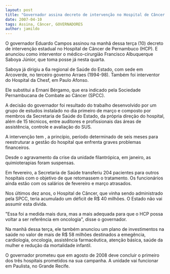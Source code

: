 ```yaml
---
layout: post
title: "Governador assina decreto de intervenção no Hospital de Câncer de Pernambuco"
date: 2007-04-10
tags: Assina, Câncer, GOVERNADORES
author: jamildo
---
```

O governador Eduardo Campos assinou na manh&atilde; dessa ter&ccedil;a (10) decreto de interven&ccedil;&atilde;o estadual no Hospital de C&acirc;ncer de Pernambuco (HCP). E anunciou como interventor o m&eacute;dico-cirurgi&atilde;o Francisco Albuquerque Saboya J&uacute;nior, que toma posse j&aacute; nesta quarta.

Saboya j&aacute; dirigiu a 6a regional de Sa&uacute;de do Estado, com sede em Arcoverde, no terceiro governo Arraes (1994-98). Tamb&eacute;m foi interventor do Hospital da Chesf, em Paulo Afonso.

Ele substitui a Ernani B&eacute;rgamo, que era indicado pela Sociedade Pernambucana de Combate ao C&acirc;ncer (SPCC).

A decis&atilde;o do governador foi resultado do trabalho desenvolvido por um grupo de estudos instalado no dia primeiro de mar&ccedil;o e composto por membros da Secretaria de Sa&uacute;de do Estado, da pr&oacute;pria dire&ccedil;&atilde;o do hospital, al&eacute;m de 15 t&eacute;cnicos, entre auditores e profissionais das &aacute;reas de assist&ecirc;ncia, controle e avalia&ccedil;&atilde;o do SUS.

A interven&ccedil;&atilde;o tem , a princ&iacute;pio, per&iacute;odo determinado de seis meses para reestruturar a gest&atilde;o do hospital que enfrenta graves problemas financeiros.

Desde o agravamento da crise da unidade filantr&oacute;pica, em janeiro, as quimioterapias foram suspensas.

Em fevereiro, a Secretaria de Sa&uacute;de transferiu 204 pacientes para outros hospitais com o objetivo de que retomassem o tratamento. Os funcion&aacute;rios ainda est&atilde;o com os sal&aacute;rios de fevereiro e mar&ccedil;o atrasados.

Nos &uacute;ltimos dez anos, o Hospital de C&acirc;ncer, que vinha sendo administrado pela SPCC, teria acumulado um d&eacute;ficit de R$ 40 milh&otilde;es. O Estado n&atilde;o vai assumir esta d&iacute;vida.

"Essa foi a medida mais dura, mas a mais adequada para que o HCP possa voltar a ser refer&ecirc;ncia em oncologia", disse o governador.

Na manh&atilde; dessa ter&ccedil;a, ele tamb&eacute;m anunciou um plano de investimentos na sa&uacute;de no valor de mais de R$ 58 milh&otilde;es destinados a emeg&ecirc;ncia, cardiologia, oncologia, assist&ecirc;ncia farmac&ecirc;utica, aten&ccedil;&atilde;o b&aacute;sica, sa&uacute;de da mulher e redu&ccedil;&atilde;o da mortalidade infantil.

O governador prometeu que em agosto de 2008 deve concluir o primeiro dos tr&ecirc;s hospitais prometidos na sua campanha. A unidade vai funcionar em Paulista, no Grande Recife.